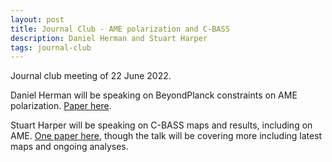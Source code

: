 ```yaml
---
layout: post
title: Journal Club - AME polarization and C-BASS
description: Daniel Herman and Stuart Harper
tags: journal-club
---
```


Journal club meeting of 22 June 2022.

Daniel Herman will be speaking on BeyondPlanck constraints on AME polarization. [Paper here](https://ui.adsabs.harvard.edu/abs/2022arXiv220103530H/abstract).

Stuart Harper will be speaking on C-BASS maps and results, including on AME. [One paper here](https://ui.adsabs.harvard.edu/abs/2022MNRAS.513.5900H/abstract), though the talk will be covering more including latest maps and ongoing analyses.

